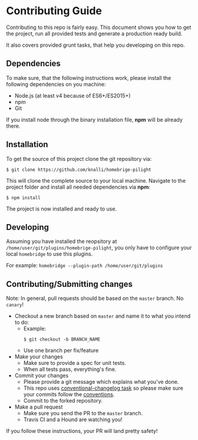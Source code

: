 # Contributing Guide

Contributing to this repo is fairly easy. This document shows you how to
get the project, run all provided tests and generate a production ready build.

It also covers provided grunt tasks, that help you developing on this repo.

## Dependencies

To make sure, that the following instructions work, please install the following dependencies
on you machine:

- Node.js (at least v4 because of ES6+/ES2015+)
- npm
- Git

If you install node through the binary installation file, **npm** will be already there.

## Installation

To get the source of this project clone the git repository via:

````
$ git clone https://github.com/knalli/homebrige-pilight
````

This will clone the complete source to your local machine. Navigate to the project folder
and install all needed dependencies via **npm**:

````
$ npm install
````

The project is now installed and ready to use.

## Developing

Assuming you have installed the reopsitory at `/home/user/git/plugins/homebrige-pilight`, you only 
have to configure your local `homebridge` to use this plugins.

For example: `homebridge --plugin-path /home/user/git/plugins`

## Contributing/Submitting changes

Note: In general, pull requests should be based on the `master` branch. No `canary`!

- Checkout a new branch based on <code>master</code> and name it to what you intend to do:
  - Example:
    ````
    $ git checkout -b BRANCH_NAME
    ````
  - Use one branch per fix/feature
- Make your changes
  - Make sure to provide a spec for unit tests.
  - When all tests pass, everything's fine.
- Commit your changes
  - Please provide a git message which explains what you've done.
  - This repo uses [conventional-changelog task](https://github.com/ajoslin/conventional-changelog) so please make sure your commits follow the [conventions](https://docs.google.com/document/d/1QrDFcIiPjSLDn3EL15IJygNPiHORgU1_OOAqWjiDU5Y/edit).
  - Commit to the forked repository.
- Make a pull request
  - Make sure you send the PR to the <code>master</code> branch.
  - Travis CI and a Hound are watching you!

If you follow these instructions, your PR will land pretty safety!
